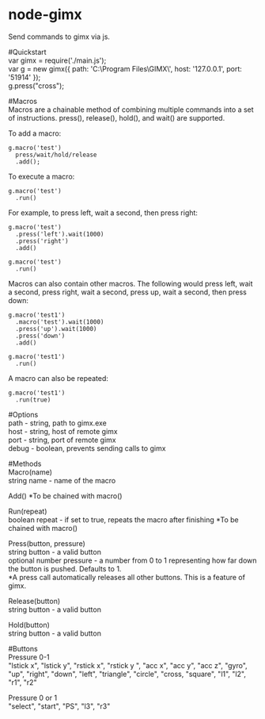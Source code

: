 # node-gimx
Send commands to gimx via js.  
  
  
#Quickstart  
    var gimx = require('./main.js');  
    var g = new gimx({
    	path: 'C:\\Program Files\\GIMX\\',
    	host: '127.0.0.1',
    	port: '51914'
    });  
    g.press("cross");  
    
  
#Macros  
Macros are a chainable method of combining multiple commands into a set of instructions. press(), release(), hold(), and wait() are supported.
  
To add a macro:  

    g.macro('test')
      press/wait/hold/release
      .add();
    
To execute a macro:  

    g.macro('test')
      .run()
  
For example, to press left, wait a second, then press right:  

    g.macro('test')
      .press('left').wait(1000)
      .press('right')
      .add()
    
    g.macro('test')
      .run()  
  
Macros can also contain other macros. The following would press left, wait a second, press right, wait a second, press up, wait a second, then press down:  

    g.macro('test1')
      .macro('test').wait(1000)
      .press('up').wait(1000)
      .press('down')
      .add()
    
    g.macro('test1')
      .run()
      
  
A macro can also be repeated:  

    g.macro('test1')
      .run(true)
      

#Options  
path - string, path to gimx.exe  
host - string, host of remote gimx  
port - string, port of remote gimx  
debug - boolean, prevents sending calls to gimx
  
  
#Methods  
Macro(name)  
string name - name of the macro  
  
Add()
*To be chained with macro()
  
Run(repeat)  
boolean repeat - if set to true, repeats the macro after finishing 
*To be chained with macro()
  
Press(button, pressure)  
string button - a valid button  
optional number pressure - a number from 0 to 1 representing how far down the button is pushed. Defaults to 1.  
*A press call automatically releases all other buttons. This is a feature of gimx.  
  
Release(button)  
string button - a valid button  
  
Hold(button)  
string button - a valid button  
  
  
#Buttons  
Pressure 0-1  
"lstick x", "lstick y", "rstick x", "rstick y ", "acc x", "acc y", "acc z", "gyro", "up", "right", "down", "left", "triangle", "circle", "cross, "square", "l1", "l2", "r1", "r2"  
  
Pressure 0 or 1  
"select", "start", "PS", "l3", "r3"


